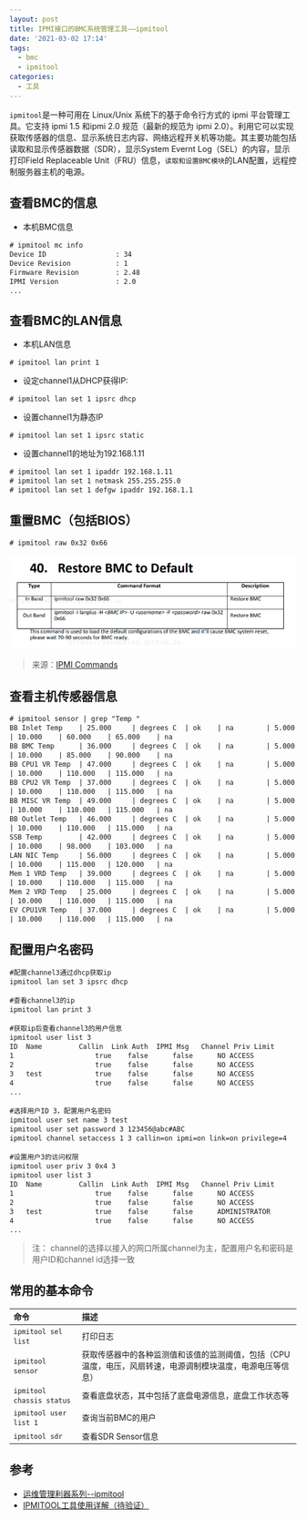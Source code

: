 ```yaml
---
layout: post
title: IPMI接口的BMC系统管理工具——ipmitool
date: '2021-03-02 17:14'
tags:
  - bmc
  - ipmitool
categories:
  - 工具
---
```


`ipmitool`是一种可用在 Linux/Unix 系统下的基于命令行方式的 ipmi 平台管理工具。它支持 ipmi 1.5 和ipmi 2.0 规范（最新的规范为 ipmi 2.0）。利用它可以实现获取传感器的信息、显示系统日志内容、网络远程开关机等功能。其主要功能包括读取和显示传感器数据（SDR），显示System Evernt Log（SEL）的内容，显示打印Field Replaceable Unit（FRU）信息，`读取和设置BMC模块`的LAN配置，远程控制服务器主机的电源。

<!--more-->


## 查看BMC的信息

- 本机BMC信息
``` shell
# ipmitool mc info
Device ID                 : 34
Device Revision           : 1
Firmware Revision         : 2.48
IPMI Version              : 2.0
...
```

## 查看BMC的LAN信息

- 本机LAN信息
``` shell
# ipmitool lan print 1
```

- 设定channel1从DHCP获得IP:
``` shell
# ipmitool lan set 1 ipsrc dhcp
```

- 设置channel1为静态IP
``` shell
# ipmitool lan set 1 ipsrc static
```

- 设置channel1的地址为192.168.1.11
``` shell
# ipmitool lan set 1 ipaddr 192.168.1.11
# ipmitool lan set 1 netmask 255.255.255.0
# ipmitool lan set 1 defgw ipaddr 192.168.1.1
```

## 重置BMC（包括BIOS）

``` shell
# ipmitool raw 0x32 0x66
```

![ipmitool_restore_bmc](/images/2021/03/ipmitool_restore_bmc.png)
> 来源：[IPMI Commands](http://www.staroceans.org/e-book/S2B%20IPMI%20Commands.pdf)


## 查看主机传感器信息

``` shell
# ipmitool sensor | grep "Temp "
BB Inlet Temp    | 25.000     | degrees C  | ok    | na        | 5.000     | 10.000    | 60.000    | 65.000    | na        
BB BMC Temp      | 36.000     | degrees C  | ok    | na        | 5.000     | 10.000    | 85.000    | 90.000    | na        
BB CPU1 VR Temp  | 47.000     | degrees C  | ok    | na        | 5.000     | 10.000    | 110.000   | 115.000   | na        
BB CPU2 VR Temp  | 37.000     | degrees C  | ok    | na        | 5.000     | 10.000    | 110.000   | 115.000   | na        
BB MISC VR Temp  | 49.000     | degrees C  | ok    | na        | 5.000     | 10.000    | 110.000   | 115.000   | na        
BB Outlet Temp   | 46.000     | degrees C  | ok    | na        | 5.000     | 10.000    | 110.000   | 115.000   | na        
SSB Temp         | 42.000     | degrees C  | ok    | na        | 5.000     | 10.000    | 98.000    | 103.000   | na        
LAN NIC Temp     | 56.000     | degrees C  | ok    | na        | 5.000     | 10.000    | 115.000   | 120.000   | na        
Mem 1 VRD Temp   | 39.000     | degrees C  | ok    | na        | 5.000     | 10.000    | 110.000   | 115.000   | na        
Mem 2 VRD Temp   | 25.000     | degrees C  | ok    | na        | 5.000     | 10.000    | 110.000   | 115.000   | na        
EV CPU1VR Temp   | 37.000     | degrees C  | ok    | na        | 5.000     | 10.000    | 110.000   | 115.000   | na             
```

## 配置用户名密码

``` shell
#配置channel3通过dhcp获取ip
ipmitool lan set 3 ipsrc dhcp

#查看channel3的ip
ipmitool lan print 3

#获取ip后查看channel3的用户信息
ipmitool user list 3
ID  Name	     Callin  Link Auth	IPMI Msg   Channel Priv Limit
1                    true    false      false      NO ACCESS
2                    true    false      false      NO ACCESS
3   test             true    false      false      NO ACCESS
4                    true    false      false      NO ACCESS
...

#选择用户ID 3，配置用户名密码
ipmitool user set name 3 test
ipmitool user set password 3 123456@abc#ABC
ipmitool channel setaccess 1 3 callin=on ipmi=on link=on privilege=4

#设置用户3的访问权限
ipmitool user priv 3 0x4 3
ipmitool user list 3
ID  Name	     Callin  Link Auth	IPMI Msg   Channel Priv Limit
1                    true    false      false      NO ACCESS
2                    true    false      false      NO ACCESS
3   test             true    false      false      ADMINISTRATOR
4                    true    false      false      NO ACCESS
...
```
> 注： channel的选择以接入的网口所属channel为主，配置用户名和密码是用户ID和channel id选择一致

## 常用的基本命令

| 命令                      | 描述                                                                                                        |
|:--------------------------|:------------------------------------------------------------------------------------------------------------|
| `ipmitool sel list`       | 打印日志                                                                                                    |
| `ipmitool sensor`         | 获取传感器中的各种监测值和该值的监测阈值，包括（CPU温度，电压，风扇转速，电源调制模块温度，电源电压等信息） |
| `ipmitool chassis status` | 查看底盘状态，其中包括了底盘电源信息，底盘工作状态等                                                        |
| `ipmitool user list 1`    | 查询当前BMC的用户                                                                                           |
| `ipmitool sdr`            | 查看SDR Sensor信息                                                                                          |

## 参考

- [运维管理利器系列--ipmitool](https://www.cnblogs.com/lianglab/p/14106113.html)
- [IPMITOOL工具使用详解（待验证）](https://blog.csdn.net/pansaky/article/details/102807046)
